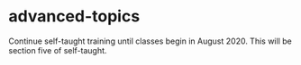 # advanced-topics
Continue self-taught training until classes begin in August 2020. This will be section five of self-taught.
